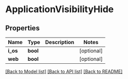 # ApplicationVisibilityHide

## Properties
Name | Type | Description | Notes
------------ | ------------- | ------------- | -------------
**i_os** | **bool** |  | [optional] 
**web** | **bool** |  | [optional] 

[[Back to Model list]](../README.md#documentation-for-models) [[Back to API list]](../README.md#documentation-for-api-endpoints) [[Back to README]](../README.md)



